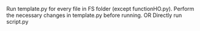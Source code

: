 Run template.py for every file in FS folder (except functionHO.py). Perform the necessary changes in template.py before running.
OR
Directly run script.py

